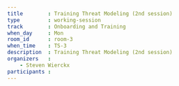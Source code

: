 ```yaml
---
title        : Training Threat Modeling (2nd session)
type         : working-session
track        : Onboarding and Training
when_day     : Mon
room_id      : room-3
when_time    : TS-3
description  : Training Threat Modeling (2nd session)
organizers   :
    - Steven Wierckx
participants :
---
```



